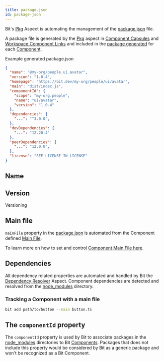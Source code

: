 ```yaml
---
title: package.json
id: package-json
---
```


Bit's [Pkg](packages/overview) Aspect is automating the management of the [package.json](https://nodejs.org/en/knowledge/getting-started/npm/what-is-the-file-package-json/) file. 

A package file is generated by the [Pkg](packages/overview) aspect in [Component Capsules](builder/capsule) and [Workspace Component Links](workspace/workspace-component-link) and included in the [package generated](packages/packing-components) for each [Component](components/overview).  

Example generated package.json
```json
{
  "name": "@my-org/people.ui.avatar",
  "version": "1.0.4",
  "homepage": "https://bit.dev/my-org/people/ui/avatar",
  "main": "dist/index.js",
  "componentId": {
    "scope": "my-org.people",
    "name": "ui/avatar",
    "version": "1.0.4"
  },
  "dependencies": {
    "...": "^3.0.0",
  },
  "devDependencies": {
    "...": "12.20.4"
  },
  "peerDependencies": {
    "...": "12.0.0",
  },
  "license": "SEE LICENSE IN LICENSE"
}
```

## Name


## Version

Versioning

## Main file
`mainFile` property in the [package.json](packages/package-json) is automated from the Component defined [Main File](components/main-file).

To learn more on how to set and control [Component Main File here](components/main-file).

## Dependencies
All dependency related properties are automated and handled by Bit the [Dependency Resolver](dependencies/overview) Aspect.
Component dependencies are detected and resolved from the [node_modules](workspace/node-modules) directory.

### Tracking a Component with a main file

```bash
bit add path/to/button --main button.ts
```

## The `componentId` property
The `componentId` property is used by Bit to associate packages in the [node_modules](packages/node-modules) directories to Bit [Components](components/overview). Packages that does not include this property would be considered by Bit as a generic package and won't be recognized as a Bit Component.
